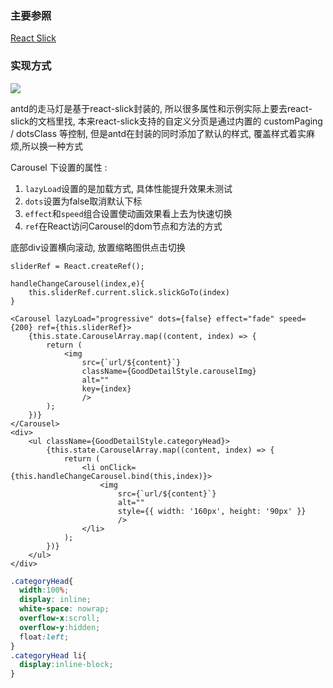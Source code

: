 ### 主要参照

[React Slick](https://react-slick.neostack.com/)

### 实现方式

![](C:\Users\knight\Desktop\笔记\自定义切换.png)

antd的走马灯是基于react-slick封装的, 所以很多属性和示例实际上要去react-slick的文档里找, 本来react-slick支持的自定义分页是通过内置的 customPaging /  dotsClass  等控制, 但是antd在封装的同时添加了默认的样式, 覆盖样式着实麻烦,所以换一种方式

Carousel 下设置的属性 : 

1. `lazyLoad`设置的是加载方式, 具体性能提升效果未测试
2.  `dots`设置为false取消默认下标
3. `effect`和`speed`组合设置使动画效果看上去为快速切换
4. `ref`在React访问Carousel的dom节点和方法的方式

底部div设置横向滚动, 放置缩略图供点击切换

```react
sliderRef = React.createRef();

handleChangeCarousel(index,e){
    this.sliderRef.current.slick.slickGoTo(index)
}

<Carousel lazyLoad="progressive" dots={false} effect="fade" speed={200} ref={this.sliderRef}>
    {this.state.CarouselArray.map((content, index) => {
        return (
            <img
                src={`url/${content}`}
                className={GoodDetailStyle.carouselImg}
                alt=""
                key={index}
                />
        );
    })}
</Carousel>
<div>
    <ul className={GoodDetailStyle.categoryHead}>
        {this.state.CarouselArray.map((content, index) => {
            return (
                <li onClick={this.handleChangeCarousel.bind(this,index)}>
                    <img
                        src={`url/${content}`}
                        alt=""
                        style={{ width: '160px', height: '90px' }}
                        />
                </li>
            );
        })}
    </ul>
</div>

```

```scss
.categoryHead{
  width:100%;
  display: inline;
  white-space: nowrap;
  overflow-x:scroll;
  overflow-y:hidden;
  float:left;
}
.categoryHead li{
  display:inline-block;
}
```


